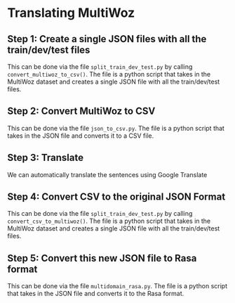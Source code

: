 # Translating MultiWoz

## Step 1: Create a single JSON files with all the train/dev/test files
This can be done via the file `split_train_dev_test.py` by calling `convert_multiwoz_to_csv()`. The file is a python script that takes in the MultiWoz dataset and creates a single JSON file with all the train/dev/test files.

## Step 2: Convert MultiWoz to CSV
This can be done via the file `json_to_csv.py`. The file is a python script that takes in the JSON file and converts it to a CSV file.

## Step 3: Translate
We can automatically translate the sentences using Google Translate

## Step 4: Convert CSV to the original JSON Format
This can be done via the file `split_train_dev_test.py` by calling `convert_csv_to_multiwoz()`. The file is a python script that takes in the MultiWoz dataset and creates a single JSON file with all the train/dev/test files.

## Step 5: Convert this new JSON file to Rasa format
This can be done via the file `multidomain_rasa.py`. The file is a python script that takes in the JSON file and converts it to the Rasa format.



